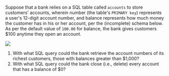 Suppose that a bank relies on a SQL table called `accounts` to store customers' accounts, wherein number (the table's `PRIMARY key`) represents a user's 12-digit account number, and balance represents how much money the customer has in his or her account, per the (incomplete) schema below. As per the default value of `100.00` for balance, the bank gives customers $100 anytime they open an account.

![](data/md/10/jeopardy/sql.png)

1. With what SQL query could the bank retrieve the account numbers of its richest customers, those with balances greater than $1,000?
2. With what SQL query could the bank close (i.e., delete) every account that has a balance of $0?
